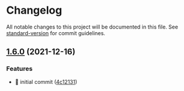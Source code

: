 # Changelog

All notable changes to this project will be documented in this file. See [standard-version](https://github.com/conventional-changelog/standard-version) for commit guidelines.

## [1.6.0](https://github.com/danydodson/eslint-config-react/compare/v1.5.0...v1.6.0) (2021-12-16)


### Features

* :wrench: initial commit ([4c12131](https://github.com/danydodson/eslint-config-react/commit/4c12131338a696c429465af2d0e550ac0d8507b6))
